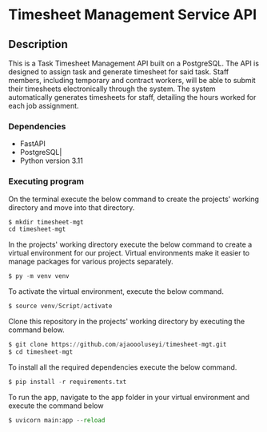# Timesheet Management Service API

## Description
This is a Task Timesheet Management API built on a PostgreSQL. The API is designed to assign task and generate timesheet for said task.
Staff members, including temporary and contract workers, will be able to submit their timesheets electronically through the system.
The system automatically generates timesheets for staff, detailing the hours worked for each job assignment. 

### Dependencies
* FastAPI
* PostgreSQL|
* Python version 3.11 


### Executing program

On the terminal execute the below command to create the projects' working directory and move into that directory.

 
```python
$ mkdir timesheet-mgt
cd timesheet-mgt
```

In the projects' working directory execute the below command to create a virtual environment for our project. Virtual environments make it easier to manage packages for various projects separately.

 
```python
$ py -m venv venv
```

To activate the virtual environment, execute the below command.

```python
$ source venv/Script/activate
```
Clone this repository in the projects' working directory by executing the command below.

```python
$ git clone https://github.com/ajaoooluseyi/timesheet-mgt.git
$ cd timesheet-mgt
```

To install all the required dependencies execute the below command.

```python
$ pip install -r requirements.txt
```

To run the app, navigate to the app folder in your virtual environment and execute the command below
```python
$ uvicorn main:app --reload
```

